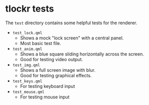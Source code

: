 # tlockr tests

The `test` directory contains some helpful tests for the renderer.

- `test_lock.qml`
    - Shows a mock "lock screen" with a central panel.
    - Most basic test file.
- `test_anim.qml`
    - Shows a blue square sliding horizontally across the screen.
    - Good for testing video output.
- `test_img.qml`
    - Shows a full screen image with blur.
    - Good for testing graphical effects.
- `test_keys.qml`
    - For testing keyboard input
- `test_mouse.qml`
    - For testing mouse input 